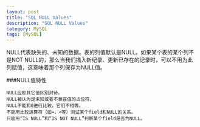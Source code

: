 ```yaml
---
layout: post
title: "SQL NULL Values"
description: "SQL NULL Values"
category: MySQL
tags: [MySQL]
---
```


NULL代表缺失的、未知的数据。表的列值默认是NULL。如果某个表的某个列不是NOT NULL的，那么当我们插入新纪录、更新已存在的记录时，可以不用为此列赋值，这意味着那个列保存为NULL值。

###NULL值特性

	NULL应和其它值区别对待。
	NULL被认为是未知或者不兼容值的占位符。
	NULL不能和0进行比较，它们不相等。
	不能用比较运算符（如=，<等）测试某个field和NULL的关系。
	只能用“IS NULL”和“IS NOT NULL”判断某个field是否为NULL。
